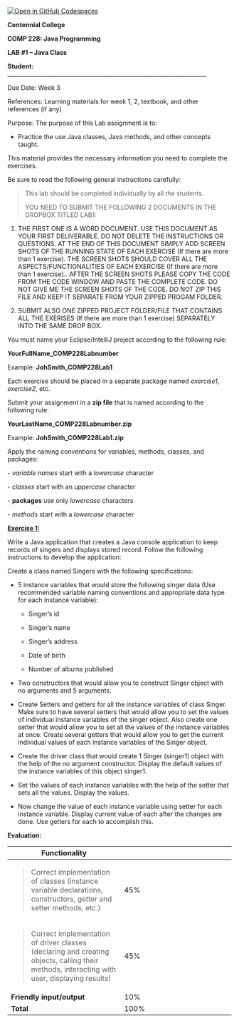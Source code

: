 [![Open in GitHub Codespaces](https://github.com/codespaces/badge.svg)](https://codespaces.new/ttran375/JohSmith_COMP228Lab1)


**Centennial College**

**COMP 228: Java Programming**

**LAB \#1 – Java Class**

**Student:**
\_\_\_\_\_\_\_\_\_\_\_\_\_\_\_\_\_\_\_\_\_\_\_\_\_\_\_\_\_\_\_\_\_\_\_\_\_\_\_\_\_\_\_\_\_\_\_\_\_\_\_\_\_\_\_\_\_\_\_\_\_\_\_\_\_\_\_\_\_\_

Due Date: Week 3

References: Learning materials for week 1, 2, textbook, and other
references (if any)

Purpose: The purpose of this Lab assignment is to:

- Practice the use Java classes, Java methods, and other concepts
  taught.

This material provides the necessary information you need to complete
the exercises.

Be sure to read the following general instructions carefully:

> This lab should be completed individually by all the students.
>
> YOU NEED TO SUBMIT THE FOLLOWING 2 DOCUMENTS IN THE DROPBOX TITLED
> LAB1:

1.  THE FIRST ONE IS A WORD DOCUMENT. USE THIS DOCUMENT AS YOUR FIRST
    DELIVERABLE. DO NOT DELETE THE INSTRUCTIONS OR QUESTIONS. AT THE END
    OF THIS DOCUMENT SIMPLY ADD SCREEN SHOTS OF THE RUNNING STATE OF
    EACH EXERCISE (If there are more than 1 exercise). THE SCREEN SHOTS
    SHOULD COVER ALL THE ASPECTS/FUNCTIONALITIES OF EACH EXERCISE (If
    there are more than 1 exercise).. AFTER THE SCREEN SHOTS PLEASE COPY
    THE CODE FROM THE CODE WINDOW AND PASTE THE COMPLETE CODE. DO NOT
    GIVE ME THE SCREEN SHOTS OF THE CODE. DO NOT ZIP THIS FILE AND KEEP
    IT SEPARATE FROM YOUR ZIPPED PROGAM FOLDER.

2.  SUBMIT ALSO ONE ZIPPED PROJECT FOLDER/FILE THAT CONTAINS ALL THE
    EXERISES (If there are more than 1 exercise) SEPARATELY INTO THE
    SAME DROP BOX.

You must name your Eclipse/IntelliJ project according to the following
rule:

**YourFullName_COMP228Labnumber**

Example: **JohSmith_COMP228Lab1**

Each exercise should be placed in a separate package named *exercise1*,
*exercise2*, etc.

Submit your assignment in a **zip file** that is named according to the
following rule:

**YourLastName_COMP228Labnumber.zip**

Example: **JohSmith_COMP228Lab1.zip**

Apply the naming conventions for variables, methods, classes, and
packages:

\- *variable names* start with a *lowercase* character

\- *classes* start with an *uppercase* character

\- **packages** use only *lowercase* characters

\- *methods* start with a *lowercase* character

**<u>Exercise 1:</u>**

Write a Java application that creates a Java console application to keep
records of singers and displays stored record. Follow the following
instructions to develop the application:

Create a class named Singers with the following specifications:

- 5 instance variables that would store the following singer data (Use
  recommended variable naming conventions and appropriate data type for
  each instance variable):

  - Singer’s id

  - Singer’s name

  - Singer’s address

  - Date of birth

  - Number of albums published

- Two constructors that would allow you to construct Singer object with
  no arguments and 5 arguments.

- Create Setters and getters for all the instance variables of class
  Singer. Make sure to have several setters that would allow you to set
  the values of individual instance variables of the singer object. Also
  create one setter that would allow you to set all the values of the
  instance variables at once. Create several getters that would allow
  you to get the current individual values of each instance variables of
  the Singer object.

- Create the driver class that would create 1 Singer (singer1) object
  with the help of the no argument constructor. Display the default
  values of the instance variables of this object singer1.

- Set the values of each instance variables with the help of the setter
  that sets all the values. Display the values.

- Now change the value of each instance variable using setter for each
  instance variable. Display current value of each after the changes are
  done. Use getters for each to accomplish this.

**Evaluation:**

<table>
<colgroup>
<col style="width: 50%" />
<col style="width: 49%" />
</colgroup>
<thead>
<tr class="header">
<th><strong>Functionality</strong></th>
<th></th>
</tr>
</thead>
<tbody>
<tr class="odd">
<td><blockquote>
<p>Correct implementation of classes (instance variable declarations,
constructors, getter and setter methods, etc.)</p>
</blockquote></td>
<td>45%</td>
</tr>
<tr class="even">
<td><blockquote>
<p>Correct implementation of driver classes (declaring and creating
objects, calling their methods, interacting with user, displaying
results)</p>
</blockquote></td>
<td>45%</td>
</tr>
<tr class="odd">
<td><strong>Friendly input/output</strong></td>
<td>10%</td>
</tr>
<tr class="even">
<td><strong>Total</strong></td>
<td>100%</td>
</tr>
</tbody>
</table>